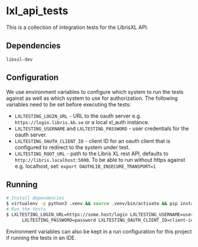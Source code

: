 # lxl_api_tests

This is a collection of integration tests for the LibrisXL API.

## Dependencies

`libssl-dev`

## Configuration

We use environment variables to configure which system to run the tests against as well as which system to use for 
authorization. The following variables need to be set before executing the tests:

- `LXLTESTING_LOGIN_URL` - URL to the oauth server e.g. `https://login.libris.kb.se` or a local xl_auth instance.
- `LXLTESTING_USERNAME` and `LXLTESTING_PASSWORD` - user credentials for the oauth server.
- `LXLTESTING_OAUTH_CLIENT_ID` - client ID for an oauth client that is configured to redirect to the system under test.
- `LXLTESTING_ROOT_URL` - path to the Libris XL rest API, defaults to `http://libris.localhost:5000`.
To be able to run without https against e.g. localhost, set:
`export OAUTHLIB_INSECURE_TRANSPORT=1`

## Running

```bash
# Install dependencies
$ virtualenv -p python3 .venv && source .venv/bin/activate && pip install -r requirements.txt
# Run the tests
$ LXLTESTING_LOGIN_URL=https://some.host/login LXLTESTING_USERNAME=username \
      LXLTESTING_PASSWORD=password LXLTESTING_OAUTH_CLIENT_ID=client-id pytest
```

Environment variables can also be kept in a run configuration for this project if running the tests in an IDE.
